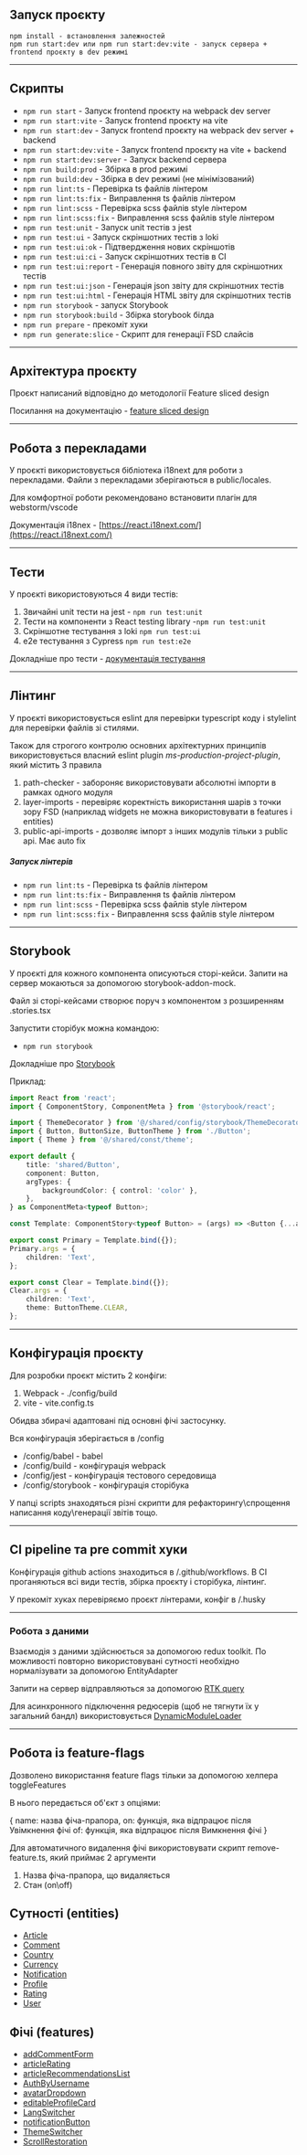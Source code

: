 ## Запуск проєкту

```
npm install - встановлення залежностей
npm run start:dev или npm run start:dev:vite - запуск сервера + frontend проєкту в dev режимі
```

----

## Скрипты

- `npm run start` - Запуск frontend проєкту на webpack dev server
- `npm run start:vite` - Запуск frontend проєкту на vite
- `npm run start:dev` - Запуск frontend проєкту на webpack dev server + backend
- `npm run start:dev:vite` - Запуск frontend проєкту на vite + backend
- `npm run start:dev:server` - Запуск backend сервера
- `npm run build:prod` - Збірка в prod режимі
- `npm run build:dev` - Збірка в dev режимі (не мінімізований)
- `npm run lint:ts` - Перевірка ts файлів лінтером
- `npm run lint:ts:fix` - Виправлення ts файлів лінтером
- `npm run lint:scss` - Перевірка scss файлів style лінтером
- `npm run lint:scss:fix` - Виправлення scss файлів style лінтером
- `npm run test:unit` - Запуск unit тестів з jest
- `npm run test:ui` - Запуск скріншотних тестів з loki
- `npm run test:ui:ok` - Підтвердження нових скріншотів
- `npm run test:ui:ci` - Запуск скріншотних тестів в CI
- `npm run test:ui:report` - Генерація повного звіту для скріншотних тестів
- `npm run test:ui:json` - Генерація json звіту для скріншотних тестів
- `npm run test:ui:html` - Генерація HTML звіту для скріншотних тестів
- `npm run storybook` - запуск Storybook
- `npm run storybook:build` - Збірка storybook білда
- `npm run prepare` - прекоміт хуки
- `npm run generate:slice` - Скрипт для генерації FSD слайсів

----

## Архітектура проєкту

Проєкт написаний відповідно до методології Feature sliced design

Посилання на документацію - [feature sliced design](https://feature-sliced.design/docs/get-started/tutorial)

----

## Робота з перекладами

У проєкті використовується бібліотека i18next для роботи з перекладами.
Файли з перекладами зберігаються в public/locales.

Для комфортної роботи рекомендовано встановити плагін для webstorm/vscode

Документація i18nex - [https://react.i18next.com/](https://react.i18next.com/)

----

## Тести

У проєкті використовуються 4 види тестів:
1) Звичайні unit тести на jest - `npm run test:unit`
2) Тести на компоненти з React testing library -`npm run test:unit`
3) Скріншотне тестування з loki `npm run test:ui`
4) e2e тестування з Cypress `npm run test:e2e`

Докладніше про тести - [документація тестування](/docs/tests.md)

----

## Лінтинг

У проєкті використовується eslint для перевірки typescript коду і stylelint для перевірки файлів зі стилями.

Також для строгого контролю основних архітектурних принципів
використовується власний eslint plugin *ms-production-project-plugin*,
який містить 3 правила
1) path-checker - забороняє використовувати абсолютні імпорти в рамках одного модуля
2) layer-imports - перевіряє коректність використання шарів з точки зору FSD
   (наприклад widgets не можна використовувати в features і entities)
3) public-api-imports - дозволяє імпорт з інших модулів тільки з public api. Має auto fix

##### Запуск лінтерів
- `npm run lint:ts` - Перевірка ts файлів лінтером
- `npm run lint:ts:fix` - Виправлення ts файлів лінтером
- `npm run lint:scss` - Перевірка scss файлів style лінтером
- `npm run lint:scss:fix` - Виправлення scss файлів style лінтером

----
## Storybook

У проєкті для кожного компонента описуються сторі-кейси.
Запити на сервер мокаються за допомогою storybook-addon-mock.

Файл зі сторі-кейсами створює поруч з компонентом з розширенням .stories.tsx

Запустити сторібук можна командою:
- `npm run storybook`

Докладніше про [Storybook](/docs/storybook.md)

Приклад:

```typescript jsx
import React from 'react';
import { ComponentStory, ComponentMeta } from '@storybook/react';

import { ThemeDecorator } from '@/shared/config/storybook/ThemeDecorator/ThemeDecorator';
import { Button, ButtonSize, ButtonTheme } from './Button';
import { Theme } from '@/shared/const/theme';

export default {
    title: 'shared/Button',
    component: Button,
    argTypes: {
        backgroundColor: { control: 'color' },
    },
} as ComponentMeta<typeof Button>;

const Template: ComponentStory<typeof Button> = (args) => <Button {...args} />;

export const Primary = Template.bind({});
Primary.args = {
    children: 'Text',
};

export const Clear = Template.bind({});
Clear.args = {
    children: 'Text',
    theme: ButtonTheme.CLEAR,
};
```


----

## Конфігурація проєкту

Для розробки проєкт містить 2 конфіги:
1. Webpack - ./config/build
2. vite - vite.config.ts

Обидва збирачі адаптовані під основні фічі застосунку.

Вся конфігурація зберігається в /config
- /config/babel - babel
- /config/build - конфігурація webpack
- /config/jest - конфігурація тестового середовища
- /config/storybook - конфігурація сторібука

У папці scripts знаходяться різні скрипти для рефакторингу\спрощення написання коду\генерації звітів тощо.

----

## CI pipeline та pre commit хуки

Конфігурація github actions знаходиться в /.github/workflows.
В CI проганяються всі види тестів, збірка проєкту і сторібука, лінтинг.

У прекоміт хуках перевіряємо проєкт лінтерами, конфіг в /.husky

----

### Робота з даними

Взаємодія з даними здійснюється за допомогою redux toolkit.
По можливості повторно використовувані сутності необхідно нормалізувати за допомогою EntityAdapter

Запити на сервер відправляються за допомогою [RTK query](/src/shared/api/rtkApi.ts)

Для асинхронного підключення редюсерів (щоб не тягнути їх у загальний бандл) використовується
[DynamicModuleLoader](/src/shared/lib/components/DynamicModuleLoader/DynamicModuleLoader.tsx)

----
## Робота із feature-flags
Дозволено використання feature flags тільки за допомогою хелпера toggleFeatures

В нього передається об'єкт з опціями: 

{
name: назва фіча-прапора,
on: функція, яка відпрацює після Увімкнення фічі
of: функція, яка відпрацює після Вимкнення фічі
}

Для автоматичного видалення фічі використовувати скрипт remove-feature.ts,
який приймає 2 аргументи
1. Назва фіча-прапора, що видаляється
2. Стан (on\off)

## Сутності (entities)

- [Article](/src/entities/Article)
- [Comment](/src/entities/Comment)
- [Country](/src/entities/Country)
- [Currency](/src/entities/Currency)
- [Notification](/src/entities/Notification)
- [Profile](/src/entities/Profile)
- [Rating](/src/entities/Rating)
- [User](/src/entities/User)

## Фічі (features)

- [addCommentForm](/src/features/addCommentForm)
- [articleRating](/src/features/articleRating)
- [articleRecommendationsList](/src/features/articleRecommendationsList)
- [AuthByUsername](/src/features/AuthByUsername)
- [avatarDropdown](/src/features/avatarDropdown)
- [editableProfileCard](/src/features/editableProfileCard)
- [LangSwitcher](/src/features/LangSwitcher)
- [notificationButton](/src/features/notificationButton)
- [ThemeSwitcher](/src/features/ThemeSwitcher)
- [ScrollRestoration](/src/features/ScrollRestoration)
